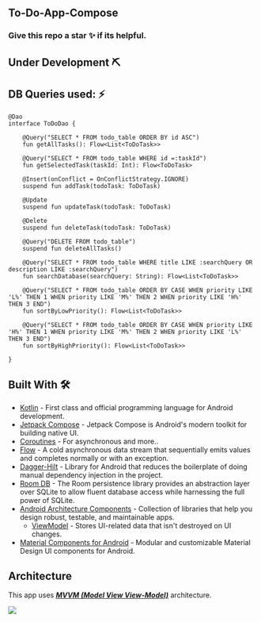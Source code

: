 ## To-Do-App-Compose

###         Give this repo a star ✨ if its helpful. 

## Under Development ⛏

## DB Queries used: ⚡
```
@Dao
interface ToDoDao {

    @Query("SELECT * FROM todo_table ORDER BY id ASC")
    fun getAllTasks(): Flow<List<ToDoTask>>

    @Query("SELECT * FROM todo_table WHERE id =:taskId")
    fun getSelectedTask(taskId: Int): Flow<ToDoTask>

    @Insert(onConflict = OnConflictStrategy.IGNORE)
    suspend fun addTask(todoTask: ToDoTask)

    @Update
    suspend fun updateTask(todoTask: ToDoTask)

    @Delete
    suspend fun deleteTask(todoTask: ToDoTask)

    @Query("DELETE FROM todo_table")
    suspend fun deleteAllTasks()

    @Query("SELECT * FROM todo_table WHERE title LIKE :searchQuery OR description LIKE :searchQuery")
    fun searchDatabase(searchQuery: String): Flow<List<ToDoTask>>

    @Query("SELECT * FROM todo_table ORDER BY CASE WHEN priority LIKE 'L%' THEN 1 WHEN priority LIKE 'M%' THEN 2 WHEN priority LIKE 'H%' THEN 3 END")
    fun sortByLowPriority(): Flow<List<ToDoTask>>

    @Query("SELECT * FROM todo_table ORDER BY CASE WHEN priority LIKE 'H%' THEN 1 WHEN priority LIKE 'M%' THEN 2 WHEN priority LIKE 'L%' THEN 3 END")
    fun sortByHighPriority(): Flow<List<ToDoTask>>

}
```

## Built With 🛠
- [Kotlin](https://kotlinlang.org/) - First class and official programming language for Android development.
- [Jetpack Compose](https://developer.android.com/jetpack/compose) - Jetpack Compose is Android's modern toolkit for building native UI.  
- [Coroutines](https://kotlinlang.org/docs/reference/coroutines-overview.html) - For asynchronous and more..
- [Flow](https://kotlin.github.io/kotlinx.coroutines/kotlinx-coroutines-core/kotlinx.coroutines.flow/-flow/) - A cold asynchronous data stream that sequentially emits values and completes normally or with an exception.
- [Dagger-Hilt](https://developer.android.com/training/dependency-injection/hilt-android) - Library for Android that reduces the boilerplate of doing manual dependency injection in the project.
- [Room DB](https://developer.android.com/training/data-storage/room) - The Room persistence library provides an abstraction layer over SQLite to allow fluent database access while harnessing the full power of SQLite.
- [Android Architecture Components](https://developer.android.com/topic/libraries/architecture) - Collection of libraries that help you design robust, testable, and maintainable apps.
    - [ViewModel](https://developer.android.com/topic/libraries/architecture/viewmodel) - Stores UI-related data that isn't destroyed on UI changes.
- [Material Components for Android](https://github.com/material-components/material-components-android) - Modular and customizable Material Design UI components for Android.

## Architecture
This app uses [***MVVM (Model View View-Model)***](https://developer.android.com/jetpack/docs/guide#recommended-app-arch) architecture.

![](https://developer.android.com/topic/libraries/architecture/images/final-architecture.png)

## 

